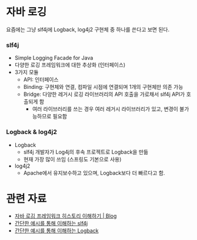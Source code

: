 # 자바 로깅
요즘에는 그냥 slf4j에 Logback, log4j2 구현체 중 하나를 쓴다고 보면 된다.

### slf4j
- Simple Logging Facade for Java
- 다양한 로깅 프레임워크에 대한 추상화 (인터페이스)
- 3가지 모듈
  - API: 인터페이스
  - Binding: 구현체와 연결, 컴파일 시점에 연결되며 1개의 구현체만 의존 가능
  - Bridge: 다양한 레거시 로깅 라이브러리의 API 호출을 가로채서 slf4j API가 호출되게 함
    - 여러 라이브러리를 쓰는 경우 여러 레거시 라이브러리가 있고, 변경이 불가능하므로 필요함

### Logback & log4j2
- Logback
  - slf4j 개발자가 Log4j의 후속 프로젝트로 Logback을 만듦
  - 현재 가장 많이 쓰임 (스프링도 기본으로 사용)
- log4j2
  - Apache에서 유지보수하고 있으며, Logback보다 더 빠르다고 함.

# 관련 자료
- [자바 로깅 프레임워크 히스토리 이해하기 | Blog](https://mark-kim.blog/history_of_java_logging/)
- [간단한 예시를 통해 이해하는 slf4j](https://mark-kim.blog/slf4j/)
- [간단한 예시를 통해 이해하는 Logback](https://mark-kim.blog/java_logback/)
